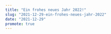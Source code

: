 ```yaml
---
title: "Ein frohes neues Jahr 2022!"
slug: "2021-12-29-ein-frohes-neues-jahr-2022"
date: "2021-12-29"
promote: true
---
```

